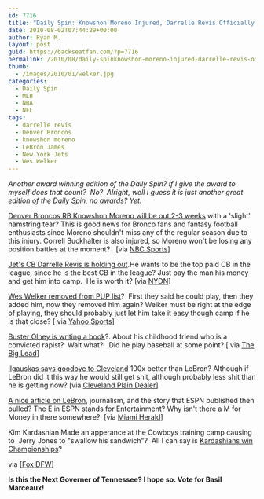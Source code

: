 ```yaml
---
id: 7716
title: "Daily Spin: Knowshon Moreno Injured, Darrelle Revis Officially Holding Out, Kardashian Sighting at Training Camp"
date: 2010-08-02T07:44:29+00:00
author: Ryan M.
layout: post
guid: https://backseatfan.com/?p=7716
permalink: /2010/08/daily-spinknowshon-moreno-injured-darrelle-revis-officially-holding-out-kardashian-sighting-at-training-camp/
thumb:
  - /images/2010/01/welker.jpg
categories:
  - Daily Spin
  - MLB
  - NBA
  - NFL
tags:
  - darrelle revis
  - Denver Broncos
  - knowshon moreno
  - LeBron James
  - New York Jets
  - Wes Welker
---
```


<div class="entry">
  <p>
    <em>Another award winning edition of the Daily Spin? If I give the award to myself does that count?  No?  Alright, well I guess it is just another great edition of the Daily Spin, no awards? Yet.</em>
  </p>

  <p>
    <em> </em><a href="http://nbcsports.msnbc.com/id/38515187/ns/sports-player_news/">Denver Broncos RB Knowshon Moreno will be out 2-3 weeks</a> with a 'slight' hamstring tear? This is good news for Bronco fans and fantasy football enthusiasts since Moreno shouldn't miss any of the regular season due to this injury. Correll Buckhalter is also injured, so Moreno won't be losing any position battles at the moment?   [via <a href="http://nbcsports.msnbc.com/id/38515187/ns/sports-player_news/">NBC Sports</a>]
  </p>

  <p>
    <a href="https://www.nydailynews.com/sports/football/jets/2010/08/01/2010-08-01_darrelle_revis_officially_holding_out_from_new_york_jets_training_camp_amid_cont.html">Jet's CB Darrelle Revis is holding out</a>.He wants to be the top paid CB in the league, since he is the best CB in the league? Just pay the man his money and get him into camp.  He is worth it? [via <a href="https://www.nydailynews.com/sports/football/jets/2010/08/01/2010-08-01_darrelle_revis_officially_holding_out_from_new_york_jets_training_camp_amid_cont.html">NYDN</a>]
  </p>

  <p>
    <a href="http://sports.yahoo.com/nfl/news;_ylt=AiARI5HDqjPaqhQXyRkS6.05nYcB?slug=ap-patriots-welker">Wes Welker removed from PUP list</a>?  First they said he could play, then they added him, now they removed him again? Welker must be right at the edge of playing, they should probably just let him take it easy though camp if he is that close? [ via <a href="http://sports.yahoo.com/nfl/news;_ylt=AiARI5HDqjPaqhQXyRkS6.05nYcB?slug=ap-patriots-welker">Yahoo Sports</a>]
  </p>

  <p>
    <a href="http://thebiglead.com/index.php/2010/08/02/heres-the-buster-olney-profile-youve-been-waiting-for/">Buster Olney is writing a book</a>?. About his childhood friend who is a convicted rapist?  Wait what?!  Did he play baseball at some point? [ via <a href="http://thebiglead.com/index.php/2010/08/02/heres-the-buster-olney-profile-youve-been-waiting-for/">The Big Lead</a>]
  </p>

  <p>
    <a href="http://media.cleveland.com/cavs_impact/photo/ilgauskas-adjpg-5a767a72c8032494.jpg">Ilgauskas says goodbye to Cleveland</a> 100x better than LeBron? Although if LeBron did it this way he would still get shit, although probably less shit than he is getting now? [via <a href="http://media.cleveland.com/cavs_impact/photo/ilgauskas-adjpg-5a767a72c8032494.jpg">Cleveland Plain Dealer</a>]
  </p>

  <p>
    <a href="https://www.miamiherald.com/2010/08/01/v-fullstory/1755789/james-story-points-out-flaws-of.html">A nice article on LeBron</a>, journalism, and the story that ESPN published then pulled? The E in ESPN stands for Entertainment? Why isn't there a M for Money in there somewhere?  [via <a href="https://www.miamiherald.com/2010/08/01/v-fullstory/1755789/james-story-points-out-flaws-of.html">Miami Herald</a>]
  </p>

  <p>
    Kim Kardashian Made an apperance at the Cowboys training camp causing to  Jerry Jones to "swallow his sandwich"?  All I can say is <a href="https://backseatfan.com/2010/06/kardashians-win-championships/">Kardashians win Championships</a>?
  </p>

  <p>
  </p>

  <p>
    via [<a href="https://www.myfoxdfw.com/dpp/sports/nfl/cowboys/kardashian-visits-miles-at-camp">Fox DFW</a>]
  </p>

  <p>
    <strong>Is this the Next Governer of Tennessee? I hope so. Vote for Basil Marceaux!</strong>
  </p>

  <p>
  </p>
</div>
